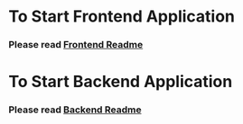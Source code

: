 # To Start Frontend Application

### Please read [Frontend Readme](frontend/Readme.md)


# To Start Backend Application

### Please read [Backend Readme](backend/Readme.md)
